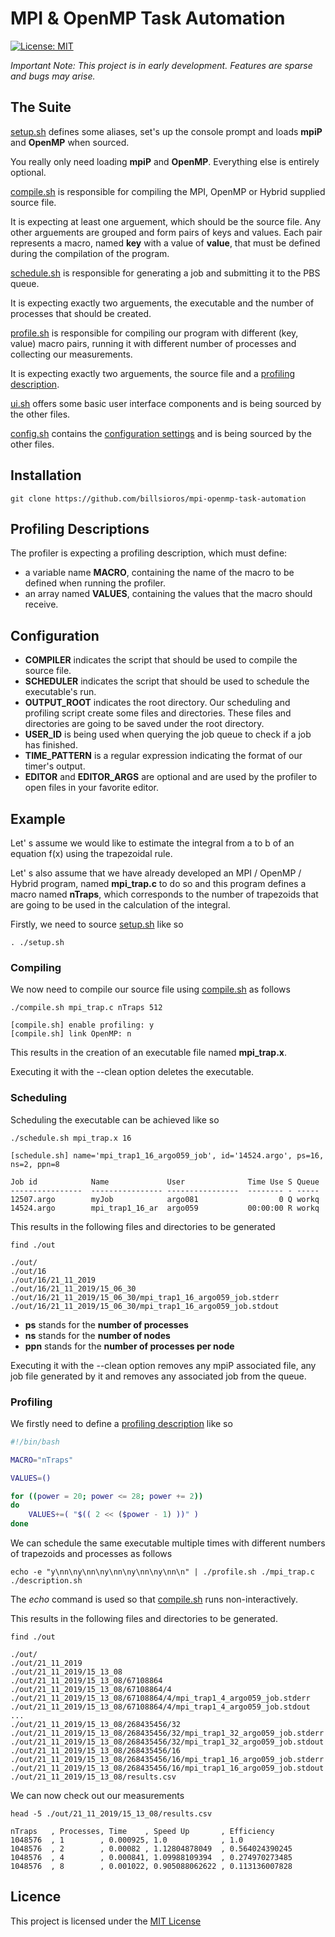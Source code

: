 
# MPI & OpenMP Task Automation

[![License: MIT](https://img.shields.io/badge/License-MIT-yellow.svg)](https://opensource.org/licenses/MIT)

_Important Note: This project is in early development. Features are sparse and bugs may arise._

## **The Suite**

[setup.sh](setup.sh) defines some aliases, set's up the console prompt and loads **mpiP** and **OpenMP** when sourced.

You really only need loading **mpiP** and **OpenMP**. Everything else is entirely optional.

[compile.sh](compile.sh) is responsible for compiling the MPI, OpenMP or Hybrid supplied source file.

It is expecting at least one arguement, which should be the source file. Any other arguements are grouped and form pairs of keys and values. Each pair represents a macro, named **key** with a value of **value**, that must be defined during the compilation of the program.

[schedule.sh](schedule.sh) is responsible for generating a job and submitting it to the PBS queue.

It is expecting exactly two arguements, the executable and the number of processes that should be created.

[profile.sh](profile.sh) is responsible for compiling our program with different (key, value) macro pairs, running it with different number of processes and collecting our measurements.

It is expecting exactly two arguements, the source file and a [profiling description](#profiling-descriptions).

[ui.sh](ui.sh) offers some basic user interface components and is being sourced by the other files.

[config.sh](config.sh) contains the [configuration settings](#configuration) and is being sourced by the other files.

## **Installation**

    git clone https://github.com/billsioros/mpi-openmp-task-automation

## **Profiling Descriptions**

The profiler is expecting a profiling description, which must define:

* a variable name **MACRO**, containing the name of the macro to be defined when running the profiler.
* an array named **VALUES**, containing the values that the macro should receive.

## **Configuration**

* **COMPILER** indicates the script that should be used to compile the source file.
* **SCHEDULER** indicates the script that should be used to schedule the executable's run.
* **OUTPUT_ROOT** indicates the root directory. Our scheduling and profiling script create some files and directories. These files and directories are going to be saved under the root directory.
* **USER_ID** is being used when querying the job queue to check if a job has finished.
* **TIME_PATTERN** is a regular expression indicating the format of our timer's output.
* **EDITOR** and **EDITOR_ARGS** are optional and are used by the profiler to open files in your favorite editor.

## **Example**

Let' s assume we would like to estimate the integral from a to b of an equation f(x) using the trapezoidal rule.

Let' s also assume that we have already developed an MPI / OpenMP / Hybrid program, named **mpi_trap.c** to do so and this program defines a macro named **nTraps**, which corresponds to the number of trapezoids that are going to be used in the calculation of the integral.

Firstly, we need to source [setup.sh](setup.sh) like so

    . ./setup.sh

### **Compiling**

We now need to compile our source file using [compile.sh](compile.sh) as follows

    ./compile.sh mpi_trap.c nTraps 512

    [compile.sh] enable profiling: y
    [compile.sh] link OpenMP: n

This results in the creation of an executable file named **mpi_trap.x**.

Executing it with the --clean option deletes the executable.

### **Scheduling**

Scheduling the executable can be achieved like so

    ./schedule.sh mpi_trap.x 16

    [schedule.sh] name='mpi_trap1_16_argo059_job', id='14524.argo', ps=16, ns=2, ppn=8

    Job id            Name             User              Time Use S Queue
    ----------------  ---------------- ----------------  -------- - -----
    12507.argo        myJob            argo081                  0 Q workq
    14524.argo        mpi_trap1_16_ar  argo059           00:00:00 R workq

This results in the following files and directories to be generated

    find ./out

    ./out/
    ./out/16
    ./out/16/21_11_2019
    ./out/16/21_11_2019/15_06_30
    ./out/16/21_11_2019/15_06_30/mpi_trap1_16_argo059_job.stderr
    ./out/16/21_11_2019/15_06_30/mpi_trap1_16_argo059_job.stdout

* **ps** stands for the **number of processes**
* **ns** stands for the **number of nodes**
* **ppn** stands for the **number of processes per node**

Executing it with the --clean option removes any mpiP associated file, any job file generated by it and removes any associated job from the queue.

### **Profiling**

We firstly need to define a [profiling description](#profiling-descriptions) like so

```bash
#!/bin/bash

MACRO="nTraps"

VALUES=()

for ((power = 20; power <= 28; power += 2))
do
    VALUES+=( "$(( 2 << ($power - 1) ))" )
done
```

We can schedule the same executable multiple times with different numbers of trapezoids and processes as follows

    echo -e "y\nn\ny\nn\ny\nn\ny\nn\ny\nn\n" | ./profile.sh ./mpi_trap.c ./description.sh

The _echo_ command is used so that [compile.sh](compile.sh) runs non-interactively.

This results in the following files and directories to be generated.

    find ./out

    ./out/
    ./out/21_11_2019
    ./out/21_11_2019/15_13_08
    ./out/21_11_2019/15_13_08/67108864
    ./out/21_11_2019/15_13_08/67108864/4
    ./out/21_11_2019/15_13_08/67108864/4/mpi_trap1_4_argo059_job.stderr
    ./out/21_11_2019/15_13_08/67108864/4/mpi_trap1_4_argo059_job.stdout
    ...
    ./out/21_11_2019/15_13_08/268435456/32
    ./out/21_11_2019/15_13_08/268435456/32/mpi_trap1_32_argo059_job.stderr
    ./out/21_11_2019/15_13_08/268435456/32/mpi_trap1_32_argo059_job.stdout
    ./out/21_11_2019/15_13_08/268435456/16
    ./out/21_11_2019/15_13_08/268435456/16/mpi_trap1_16_argo059_job.stderr
    ./out/21_11_2019/15_13_08/268435456/16/mpi_trap1_16_argo059_job.stdout
    ./out/21_11_2019/15_13_08/results.csv

We can now check out our measurements

    head -5 ./out/21_11_2019/15_13_08/results.csv

    nTraps   , Processes, Time    , Speed Up       , Εfficiency
    1048576  , 1        , 0.000925, 1.0            , 1.0
    1048576  , 2        , 0.00082 , 1.12804878049  , 0.564024390245
    1048576  , 4        , 0.000841, 1.09988109394  , 0.274970273485
    1048576  , 8        , 0.001022, 0.905088062622 , 0.113136007828

## **Licence**

This project is licensed under the [MIT License](./LICENCE)

